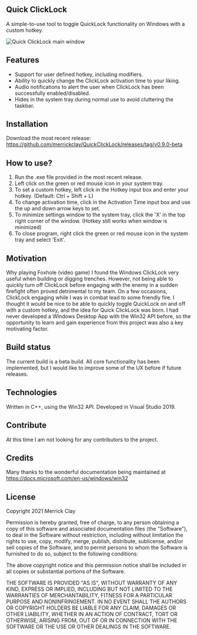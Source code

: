 ## Quick ClickLock
A simple-to-use tool to toggle QuickLock functionality on Windows with a custom hotkey.

![Quick ClickLock main window](https://i.imgur.com/ypa4Gya.png)

## Features
- Support for user defined hotkey, including modifiers.
- Ability to quickly change the ClickLock activation time to your liking.
- Audio notifications to alert the user when ClickLock has been successfully enabled/disabled.
- Hides in the system tray during normal use to avoid cluttering the taskbar.

## Installation
Download the most recent release: https://github.com/merrickclay/QuickClickLock/releases/tag/v0.9.0-beta

## How to use?
1. Run the .exe file provided in the most recent release.
2. Left click on the green or red mouse icon in your system tray.
3. To set a custom hotkey, left click in the Hotkey input box and enter your hotkey. (Default: Ctrl + Shift + L)
4. To change activation time, click in the Activation Time input box and use the up and down arrow keys to set.
5. To minimize settings window to the system tray, click the 'X' in the top right corner of the window. (Hotkey still works when window is minimized)
6. To close program, right click the green or red mouse icon in the system tray and select 'Exit'.

## Motivation
Why playing Foxhole (video game) I found the Windows ClickLock very useful when building or digging trenches. However, not being able to quickly turn off ClickLock before engaging with the enemy in a sudden firefight often proved detrimental to my team. On a few occasions, ClickLock engaging while I was in combat lead to some friendly fire. I thought it would be nice to be able to quickly toggle QuickLock on and off with a custom hotkey, and the idea for Quick ClickLock was born. I had never developed a Windows Desktop App with the Win32 API before, so the opportunity to learn and gain experience from this project was also a key motivating factor.

## Build status
The current build is a beta build. All core functionality has been implemented, but I would like to improve some of the UX before if future releases.

## Technologies
Written in C++, using the Win32 API. Developed in Visual Studio 2019.

## Contribute
At this time I am not looking for any contributors to the project.

## Credits
Many thanks to the wonderful documentation being maintained at https://docs.microsoft.com/en-us/windows/win32

## License
Copyright 2021 Merrick Clay

Permission is hereby granted, free of charge, to any person obtaining a copy of this software and associated documentation files (the "Software"), to deal in the Software without restriction, including without limitation the rights to use, copy, modify, merge, publish, distribute, sublicense, and/or sell copies of the Software, and to permit persons to whom the Software is furnished to do so, subject to the following conditions:

The above copyright notice and this permission notice shall be included in all copies or substantial portions of the Software.

THE SOFTWARE IS PROVIDED "AS IS", WITHOUT WARRANTY OF ANY KIND, EXPRESS OR IMPLIED, INCLUDING BUT NOT LIMITED TO THE WARRANTIES OF MERCHANTABILITY, FITNESS FOR A PARTICULAR PURPOSE AND NONINFRINGEMENT. IN NO EVENT SHALL THE AUTHORS OR COPYRIGHT HOLDERS BE LIABLE FOR ANY CLAIM, DAMAGES OR OTHER LIABILITY, WHETHER IN AN ACTION OF CONTRACT, TORT OR OTHERWISE, ARISING FROM, OUT OF OR IN CONNECTION WITH THE SOFTWARE OR THE USE OR OTHER DEALINGS IN THE SOFTWARE.
